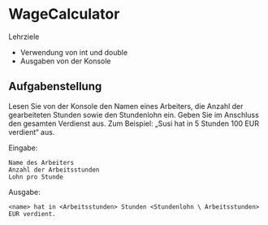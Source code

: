 
# WageCalculator

Lehrziele

- Verwendung von int und double
- Ausgaben von der Konsole

## Aufgabenstellung

Lesen Sie von der Konsole den Namen eines Arbeiters, die Anzahl der gearbeiteten Stunden sowie den Stundenlohn ein. Geben Sie im Anschluss den gesamten Verdienst aus. Zum Beispiel: „Susi hat in 5 Stunden 100 EUR verdient“ aus.

Eingabe:

    Name des Arbeiters
    Anzahl der Arbeitsstunden
    Lohn pro Stunde

Ausgabe:

    <name> hat in <Arbeitsstunden> Stunden <Stundenlohn \ Arbeitsstunden> EUR verdient.

